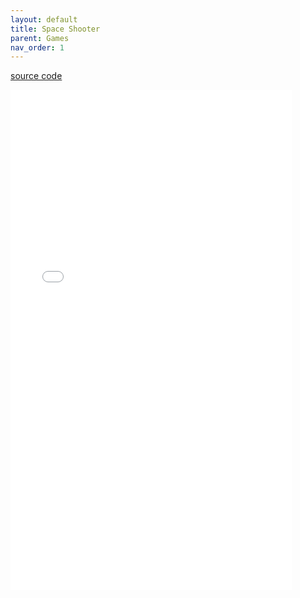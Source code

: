 ```yaml
---
layout: default
title: Space Shooter
parent: Games
nav_order: 1
---
```


<a href="https://github.com/xinyer/game-spaceshooter">source code</a>
<iframe src="./game_spaceshooter/spaceshooter.html" style="position:fixed; width:450px; height:800px; border:none; margin:0; padding:0; overflow:hidden; z-index:999999;">
</iframe>